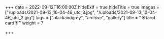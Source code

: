+++
date = 2022-09-12T16:00:00Z
hideExif = true
hideTitle = true
images = ["/uploads/2021-09-13_10-04-46_utc_3.jpg", "/uploads/2021-09-13_10-04-46_utc_2.jpg"]
tags = ["blackandgrey", "archive", "gallery"]
title = "☀️tarot card☀️"
weight = 7

+++
